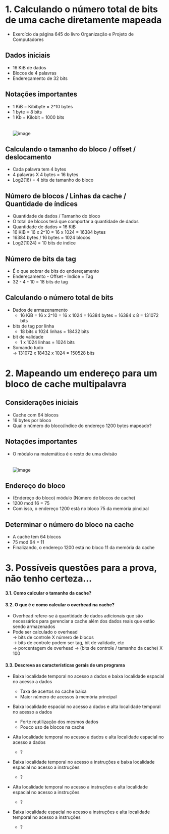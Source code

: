 # 1. Calculando o número total de bits de uma cache diretamente mapeada
- Exercício da página 645 do livro Organização e Projeto de Computadores<br>
## Dados iniciais
- 16 KiB de dados<br>
- Blocos de 4 palavras<br>
- Endereçamento de 32 bits<br>
## Notações importantes
- 1 KiB = Kibibyte = 2^10 bytes<br>
- 1 byte = 8 bits<br>
- 1 Kb = Kilobit = 1000 bits<br><br><br>
![image](https://github.com/user-attachments/assets/e3b2b33d-3c32-4d5b-b56a-f1fa4a6f6c9a)


## Calculando o tamanho do bloco / offset / deslocamento
- Cada palavra tem 4 bytes<br>
- 4 palavras X 4 bytes = 16 bytes<br>
- Log2(16) = 4 bits de tamanho do bloco<br>
## Número de blocos / Linhas da cache / Quantidade de índices
- Quantidade de dados / Tamanho do bloco<br>
- O total de blocos terá que comportar a quantidade de dados<br>
- Quantidade de dados = 16 KiB<br>
- 16 KiB = 16 x 2^10 = 16 x 1024 = 16384 bytes<br>
- 16384 bytes / 16 bytes = 1024 blocos<br>
- Log2(1024) = 10 bits de índice<br>
## Número de bits da tag
- É o que sobrar de bits do endereçamento<br>
- Endereçamento - Offset - Índice = Tag<br>
- 32 - 4 - 10 = 18 bits de tag<br>
## Calculando o número total de bits
- Dados de armazenamento<br>
  - 16 KiB = 16 x 2^10 = 16 x 1024 = 16384 bytes = 16384 x 8 = 131072 bits<br>
- bits de tag por linha<br>
  - 18 bits x 1024 linhas = 18432 bits<br>
- bit de validade<br>
  - 1 x 1024 linhas = 1024 bits<br>
- Somando tudo<br>
  -> 131072 x 18432 x 1024 = 150528 bits<br>

# 2. Mapeando um endereço para um bloco de cache multipalavra
## Considerações iniciais
- Cache com 64 blocos<br>
- 16 bytes por bloco<br>
- Qual o número do bloco/índice do endereço 1200 bytes mapeado?
## Notações importantes
-  O módulo na matemática é o resto de uma divisão<br><br><br>
![image](https://github.com/user-attachments/assets/800793cc-f557-4904-9775-0c8c16aa5457)

## Endereço do bloco
- (Endereço do bloco) módulo (Número de blocos de cache)<br>
- 1200 mod 16 = 75<br>
- Com isso, o endereço 1200 está no bloco 75 da memória pincipal<br>
## Determinar o número do bloco na cache<br>
- A cache tem 64 blocos<br>
- 75 mod 64 = 11<br>
- Finalizando, o endereço 1200 está no bloco 11 da memória da cache<br>

# 3. Possíveis questões para a prova, não tenho certeza...
#### 3.1. Como calcular o tamanho da cache?
#### 3.2. O que é e como calcular o overhead na cache?
- Overhead refere-se à quantidade de dados adicionais que são necessários para gerenciar a cache além dos dados reais que estão sendo armazenados
- Pode ser calculado o overhead <br>
  -> bits de controle X número de blocos <br>
  -> bits de controle podem ser tag, bit de validade, etc <br>
  -> porcentagem de overhead -> (bits de controle / tamanho da cache) X 100 <br>
#### 3.3. Descreva as características gerais de um programa
- Baixa localidade temporal no acesso a dados e baixa localidade espacial no acesso a dados
    - Taxa de acertos no cache baixa
    - Maior número de acessos à memória principal
    
- Baixa localidade espacial no acesso a dados e alta localidade temporal no acesso a dados
    - Forte reutilização dos mesmos dados
    - Pouco uso de blocos na cache
    
- Alta localidade temporal no acesso a dados e alta localidade espacial no acesso a dados
  - ?
- Baixa localidade temporal no acesso a instruções e baixa localidade espacial no acesso a instruções
  - ?
- Alta localidade temporal no acesso a instruções e alta localidade espacial no acesso a instruções
  - ?
- Baixa localidade espacial no acesso a instruções e alta localidade temporal no acesso a instruções
  - ?

